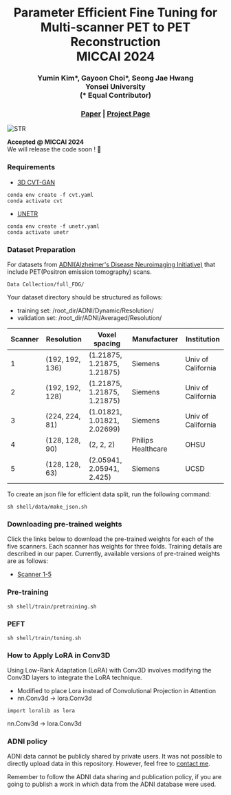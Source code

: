 <div align="center">
    <h1>Parameter Efficient Fine Tuning for <br> Multi-scanner PET to PET Reconstruction <br> MICCAI 2024</h1>
</div>

<div align="center">
    <h3>Yumin Kim*, Gayoon Choi*, Seong Jae Hwang <br> Yonsei University <br> (* Equal Contributor) 
</h3>
                                            
</div>


<div align="center">
  <h3>
    <a href="https://arxiv.org/pdf/2407.07517">Paper</a> |
    <a href="http://MICV-yonsei.github.io/petite2024/">Project Page</a>
  </h3>
</div>

 ![STR](https://github.com/mineeuk/PETITE/assets/72694034/2641a7f3-facc-4eac-84cf-b96ea3c32f64)
 
**Accepted @ MICCAI 2024** \
We will release the code soon ! 🦍

### Requirements
- [3D CVT-GAN](https://github.com/Aru321/GAN-for-PET-Reconstruction)
```
conda env create -f cvt.yaml
conda activate cvt
```
- [UNETR](https://github.com/Project-MONAI/research-contributions/tree/main/UNETR/BTCV)
```
conda env create -f unetr.yaml
conda activate unetr
```

### Dataset Preparation

For datasets from [ADNI(Alzheimer's Disease Neuroimaging Initiative)](https://ida.loni.usc.edu/login.jsp?project=ADNI) that include PET(Positron emission tomography) scans.
```
Data Collection/full_FDG/
```
Your dataset directory should be structured as follows:
- training set: /root_dir/ADNI/Dynamic/Resolution/
- validation set: /root_dir/ADNI/Averaged/Resolution/

| Scanner | Resolution       | Voxel spacing             | Manufacturer        | Institution        |
|---------|------------------|---------------------------|---------------------|--------------------|
| 1       | (192, 192, 136)  | (1.21875, 1.21875, 1.21875)| Siemens             | Univ of California |
| 2       | (192, 192, 128)  | (1.21875, 1.21875, 1.21875)| Siemens             | Univ of California |
| 3       | (224, 224, 81)   | (1.01821, 1.01821, 2.02699)| Siemens             | Univ of California |
| 4       | (128, 128, 90)   | (2, 2, 2)                  | Philips Healthcare  | OHSU               |
| 5       | (128, 128, 63)   | (2.05941, 2.05941, 2.425)  | Siemens             | UCSD               |

To create an json file for efficient data split, run the following command:
```commandline
sh shell/data/make_json.sh
```

### Downloading pre-trained weights
Click the links below to download the pre-trained weights for each of the five scanners. Each scanner has weights for three folds. 
Training details are described in our paper. Currently, available versions of pre-trained weights are as follows:
- [Scanner 1-5](https://drive.google.com/drive/folders/1nk-6n3KY8XGIn2TMxDRNZ5awdz5FYGnM)

### Pre-training
```commandline
sh shell/train/pretraining.sh
```

### PEFT
```commandline
sh shell/train/tuning.sh
```

### How to Apply LoRA in Conv3D
Using Low-Rank Adaptation (LoRA) with Conv3D involves modifying the Conv3D layers to integrate the LoRA technique.

- Modified to place Lora instead of Convolutional Projection in Attention
- nn.Conv3d -> lora.Conv3d
```
import loralib as lora
```
nn.Conv3d -> lora.Conv3d

### ADNI policy
ADNI data cannot be publicly shared by private users. It was not possible to directly upload data in this repository. However, feel free to [contact me](yumin@yonsei.ac.kr).

Remember to follow the ADNI data sharing and publication policy, if you are going to publish a work in which data from the ADNI database were used.